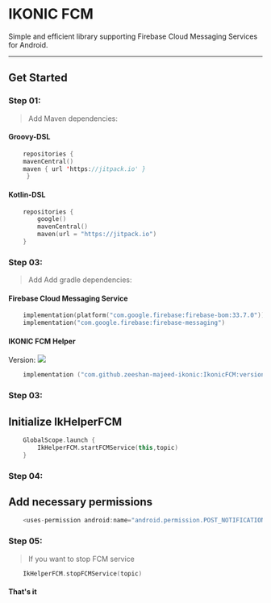 # IKONIC FCM

Simple and efficient library supporting Firebase Cloud Messaging Services for Android.

---

## **Get Started**

### Step 01:

> Add Maven dependencies:

#### Groovy-DSL

```kotlin 
    repositories {
	mavenCentral()
	maven { url 'https://jitpack.io' }
     }
```
#### Kotlin-DSL

```kotlin 
    repositories {
        google()
        mavenCentral()
        maven(url = "https://jitpack.io")
    }
```
### Step 03:

> Add Add gradle dependencies:

#### Firebase Cloud Messaging Service

```kotlin 
    implementation(platform("com.google.firebase:firebase-bom:33.7.0"))
    implementation("com.google.firebase:firebase-messaging")
```

#### IKONIC FCM Helper
Version: [![](https://jitpack.io/v/zeeshan-majeed-ikonic/IkonicFCM.svg)](https://jitpack.io/#zeeshan-majeed-ikonic/IkonicFCM)

```kotlin 
    implementation ("com.github.zeeshan-majeed-ikonic:IkonicFCM:version")
```
### Step 03:

## Initialize IkHelperFCM

```kotlin 
    GlobalScope.launch {
        IkHelperFCM.startFCMService(this,topic)
    }
```
### Step 04:

## Add necessary permissions
```kotlin 
    <uses-permission android:name="android.permission.POST_NOTIFICATIONS"/>
```

### Step 05:
> If you want to stop FCM service
```kotlin 
    IkHelperFCM.stopFCMService(topic)
```
#### That's it 

